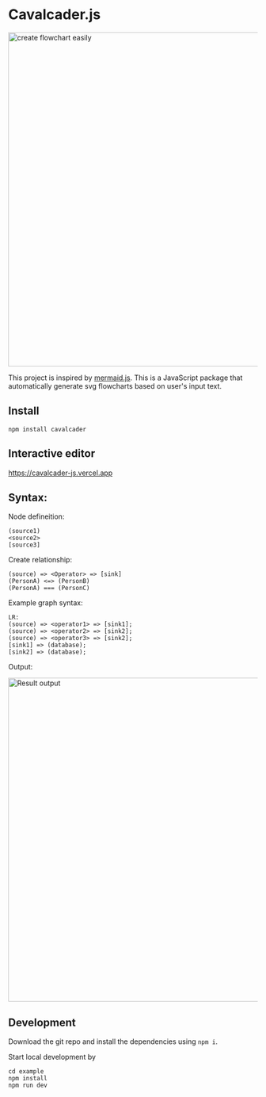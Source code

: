 # Cavalcader.js

<img width="674" alt="create flowchart easily" src="https://github.com/zikunw/Cavalcader.js/assets/68682076/a96c5f03-faff-47bf-b444-6c8a0e900bf7">

This project is inspired by [mermaid.js]([mermaid.js](https://mermaid.js.org)). This is a JavaScript package that automatically generate svg flowcharts based on user's input text.

## Install
```
npm install cavalcader
```

## Interactive editor
https://cavalcader-js.vercel.app

## Syntax:

Node defineition:
```
(source1)
<source2>
[source3]
```

Create relationship:
```
(source) => <Operator> => [sink]
(PersonA) <=> (PersonB)
(PersonA) === (PersonC)
```

Example graph syntax:
```
LR:
(source) => <operator1> => [sink1];
(source) => <operator2> => [sink2];
(source) => <operator3> => [sink2];
[sink1] => (database);
[sink2] => (database);
```

Output:

<img width="653" alt="Result output" src="https://github.com/zikunw/Cavalcader.js/assets/68682076/781e57db-9351-4a00-a807-b134e1e016d0">


## Development

Download the git repo and install the dependencies using `npm i`.

Start local development by
```
cd example
npm install
npm run dev
```

